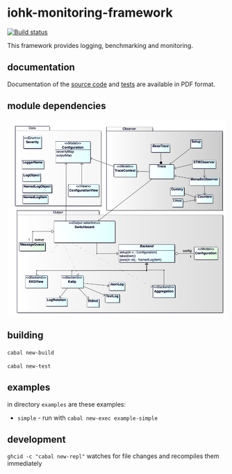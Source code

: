 # iohk-monitoring-framework

[![Build status](https://badge.buildkite.com/1cc7939a1fed4972c15b8f87d510e0404b0eb65d73cfd1e30b.svg?branch=develop)](https://buildkite.com/input-output-hk/iohk-monitoring-framework)

This framework provides logging, benchmarking and monitoring.

## documentation

Documentation of the [source code](docs/IOHK-Monitoring-code.pdf) and
[tests](docs/IOHK-Monitoring-tests.pdf) are available in PDF format.

## module dependencies

![Overview of modules](docs/OverviewModules.png)

## building

`cabal new-build`

`cabal new-test`

## examples

in directory `examples` are these examples:
* `simple`  -  run with `cabal new-exec example-simple`

## development

`ghcid -c "cabal new-repl"` watches for file changes and recompiles them immediately
